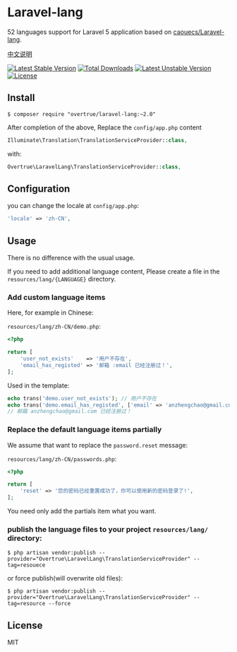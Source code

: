 # Laravel-lang

52 languages support for Laravel 5 application based on [caouecs/Laravel-lang](https://github.com/caouecs/Laravel-lang).

[中文说明](README_CN.md)

[![Latest Stable Version](https://poser.pugx.org/overtrue/laravel-lang/v/stable.svg)](https://packagist.org/packages/overtrue/laravel-lang) [![Total Downloads](https://poser.pugx.org/overtrue/laravel-lang/downloads.svg)](https://packagist.org/packages/overtrue/laravel-lang) [![Latest Unstable Version](https://poser.pugx.org/overtrue/laravel-lang/v/unstable.svg)](https://packagist.org/packages/overtrue/laravel-lang) [![License](https://poser.pugx.org/overtrue/laravel-lang/license.svg)](https://packagist.org/packages/overtrue/laravel-lang)

## Install

```shell
$ composer require "overtrue/laravel-lang:~2.0"
```

After completion of the above, Replace the `config/app.php` content

```php
Illuminate\Translation\TranslationServiceProvider::class,
```
with:

```php
Overtrue\LaravelLang\TranslationServiceProvider::class,
```

## Configuration

you can change the locale at `config/app.php`:

```php
'locale' => 'zh-CN',
```

## Usage

There is no difference with the usual usage.

If you need to add additional language content, Please create a file in the `resources/lang/{LANGUAGE}`  directory.

### Add custom language items

Here, for example in Chinese:

`resources/lang/zh-CN/demo.php`:

```php
<?php

return [
    'user_not_exists'    => '用户不存在',
    'email_has_registed' => '邮箱 :email 已经注册过！',
];
```
Used in the template:

```php
echo trans('demo.user_not_exists'); // 用户不存在
echo trans('demo.email_has_registed', ['email' => 'anzhengchao@gmail.com']);
// 邮箱 anzhengchao@gmail.com 已经注册过！
```

### Replace the default language items partially

We assume that want to replace the `password.reset` message:

`resources/lang/zh-CN/passwords.php`:

```php
<?php

return [
    'reset' => '您的密码已经重置成功了，你可以使用新的密码登录了!',
];
```

You need only add the partials item what you want.

### publish the language files to your project `resources/lang/` directory:

```shell
$ php artisan vendor:publish --provider="Overtrue\LaravelLang\TranslationServiceProvider" --tag=resouece
```

or force publish(will overwrite old files):

```shell
$ php artisan vendor:publish --provider="Overtrue\LaravelLang\TranslationServiceProvider" --tag=resource --force
```

## License

MIT
